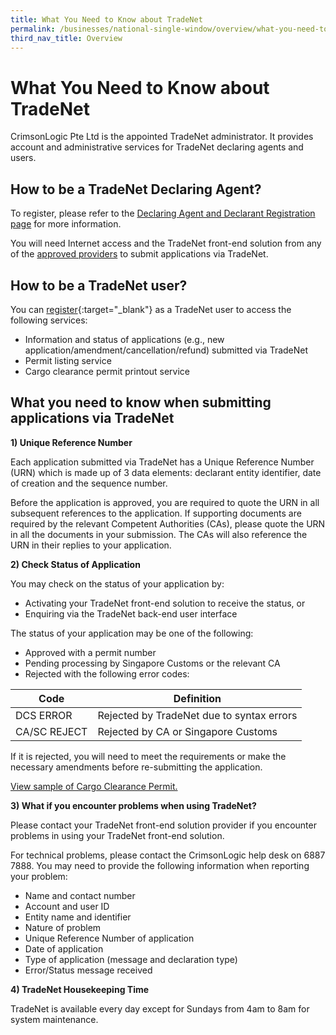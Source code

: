 ```yaml
---
title: What You Need to Know about TradeNet
permalink: /businesses/national-single-window/overview/what-you-need-to-know-about-tradenet
third_nav_title: Overview 
---
```


# What You Need to Know about TradeNet

CrimsonLogic Pte Ltd is the appointed TradeNet administrator. It provides account and administrative services for TradeNet declaring agents and users.

## How to be a TradeNet Declaring Agent?

To register, please refer to the  [Declaring Agent and Declarant Registration page](/businesses/new-traders-and-registration-services/registration-services/apply-update-renew-terminate-declaring-agent-account-and-declarant) for more information.

You will need Internet access and the TradeNet front-end solution from any of the  [approved providers](/businesses/national-single-window/overview/TradeNet-Solution-Providers) to submit applications via TradeNet.

## How to be a TradeNet user?

You can  [register](https://www.ntp.gov.sg/public/government-services){:target="_blank"} as a TradeNet user to access the following services:

-   Information and status of applications (e.g., new application/amendment/cancellation/refund) submitted via TradeNet
-   Permit listing service
-   Cargo clearance permit printout service

## What you need to know when submitting applications via TradeNet

**1) Unique Reference Number**

Each application submitted via TradeNet has a Unique Reference Number (URN) which is made up of 3 data elements: declarant entity identifier, date of creation and the sequence number.

Before the application is approved, you are required to quote the URN in all subsequent references to the application. If supporting documents are required by the relevant Competent Authorities (CAs), please quote the URN in all the documents in your submission. The CAs will also reference the URN in their replies to your application.

**2) Check Status of Application**

You may check on the status of your application by:

-   Activating your TradeNet front-end solution to receive the status, or
-   Enquiring via the TradeNet back-end user interface

The status of your application may be one of the following:

-   Approved with a permit number
-   Pending processing by Singapore Customs or the relevant CA
-   Rejected with the following error codes:

|Code|Definition  |
|--|--|
|  DCS ERROR| Rejected by TradeNet due to syntax errors |
| CA/SC REJECT | Rejected by CA or Singapore Customs |

If it is rejected, you will need to meet the requirements or make the necessary amendments before re-submitting the application.

[View sample of Cargo Clearance Permit.](/files/about-us/sample-cargo-clearance-permit.pdf)

**3) What if you encounter problems when using TradeNet?**

Please contact your TradeNet front-end solution provider if you encounter problems in using your TradeNet front-end solution.

For technical problems, please contact the CrimsonLogic help desk on 6887 7888. You may need to provide the following information when reporting your problem:

-   Name and contact number
-   Account and user ID
-   Entity name and identifier
-   Nature of problem
-   Unique Reference Number of application
-   Date of application
-   Type of application (message and declaration type)
-   Error/Status message received

**4) TradeNet Housekeeping Time**

TradeNet is available every day except for Sundays from 4am to 8am for system maintenance.
